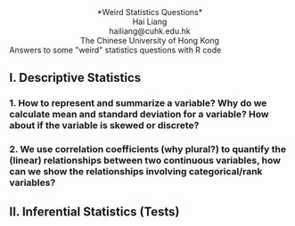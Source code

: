 <div align="center"> *Weird Statistics Questions* </div>
<div align="center">Hai Liang</div>
<div align="center">hailiang@cuhk.edu.hk</div>
<div align="center">The Chinese University of Hong Kong</div>
Answers to some "weird" statistics questions with R code

## I.	Descriptive Statistics
### 1. How to represent and summarize a variable? Why do we calculate mean and standard deviation for a variable? How about if the variable is skewed or discrete?
### 2. We use correlation coefficients (why plural?) to quantify the (linear) relationships between two continuous variables, how can we show the relationships involving categorical/rank variables?
## II.	Inferential Statistics (Tests)
